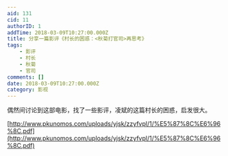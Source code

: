 ```yaml
---
aid: 131
cid: 11
authorID: 1
addTime: 2018-03-09T10:27:00.000Z
title: 分享一篇影评《村长的困惑：<秋菊打官司>再思考》
tags:
    - 影评
    - 村长
    - 秋菊
    - 官司
comments: []
date: 2018-03-09T10:27:00.000Z
category: 影视
---
```


偶然间讨论到这部电影，找了一些影评，凌斌的这篇村长的困惑，启发很大。

[http://www.pkunomos.com/uploads/yjsk/zzyfvpl/1/%E5%87%8C%E6%96%8C.pdf](http://www.pkunomos.com/uploads/yjsk/zzyfvpl/1/%E5%87%8C%E6%96%8C.pdf)
